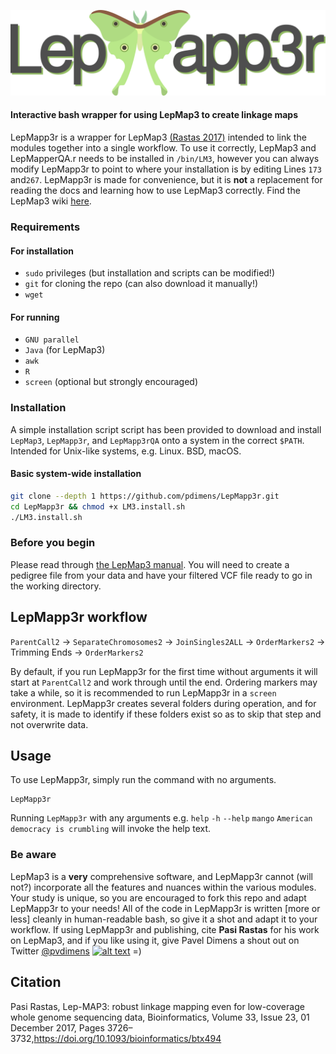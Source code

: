 ![LepMapp3r](https://github.com/pdimens/LepMapp3r/blob/master/LepMapp3r.png)
#### Interactive bash wrapper for using LepMap3 to create linkage maps
LepMapp3r is a wrapper for LepMap3 [(Rastas 2017)](https://academic.oup.com/bioinformatics/article/33/23/3726/4061277) intended to link the modules together into a single workflow. To use it correctly, LepMap3 and LepMapperQA.r needs to be installed in `/bin/LM3`, however you can always modify LepMapp3r to point to where your installation is by editing Lines `173` and`267`. LepMapp3r is made for convenience, but it is **not** a replacement for reading the docs and learning how to use LepMap3 correctly. Find the LepMap3 wiki [here](https://sourceforge.net/p/lep-map3/wiki/LM3%20Home/#lep-map3-documentation).

### Requirements
#### For installation
- `sudo` privileges (but installation and scripts can be modified!)
- `git` for cloning the repo (can also download it manually!)
- `wget`

#### For running
- `GNU parallel`
- `Java` (for LepMap3)
- `awk`
- `R`
- `screen` (optional but strongly encouraged)

### Installation
A simple installation script script has been provided to download and install `LepMap3`, `LepMapp3r`, and `LepMapp3rQA` onto a system in the correct `$PATH`. Intended for Unix-like systems, e.g. Linux. BSD, macOS.



#### Basic system-wide installation
```bash
git clone --depth 1 https://github.com/pdimens/LepMapp3r.git
cd LepMapp3r && chmod +x LM3.install.sh
./LM3.install.sh
```

### Before you begin
Please read through [the LepMap3 manual](https://sourceforge.net/p/lep-map3/wiki/LM3%20Home/#lep-map3-documentation). You will need to create a pedigree file from your data and have your filtered VCF file ready to go in the working directory.

## LepMapp3r workflow
`ParentCall2` -> `SeparateChromosomes2` -> `JoinSingles2ALL` -> `OrderMarkers2` -> Trimming Ends -> `OrderMarkers2`

By default, if you run LepMapp3r for the first time without arguments it will start at `ParentCall2` and work through until the end. Ordering markers may take a while, so it is recommended to run LepMapp3r in a `screen` environment. LepMapp3r creates several folders during operation, and for safety, it is made to identify if these folders exist so as to skip that step and not overwrite data. 

## Usage
To use LepMapp3r, simply run the command with no arguments.
```
LepMapp3r
```
Running `LepMapp3r` with any arguments e.g. `help` `-h` `--help` `mango` `American democracy is crumbling` will invoke the help text.

### Be aware
LepMap3 is a **very** comprehensive software, and LepMapp3r cannot (will not?) incorporate all the features and nuances within the various modules. Your study is unique, so you are encouraged to fork this repo and adapt LepMapp3r to your needs! All of the code in LepMapp3r is written [more or less] cleanly in human-readable bash, so give it a shot and adapt it to your workflow. If using LepMapp3r and publishing, cite **Pasi Rastas** for his work on LepMap3, and if you like using it, give Pavel Dimens a shout out on Twitter [@pvdimens](https://twitter.com/PVDimens) [![alt text](http://i.imgur.com/wWzX9uB.png)](https://twitter.com/PVDimens)  =)

## Citation
Pasi Rastas, Lep-MAP3: robust linkage mapping even for low-coverage whole genome sequencing data, Bioinformatics, Volume 33, Issue 23, 01 December 2017, Pages 3726–3732,https://doi.org/10.1093/bioinformatics/btx494
